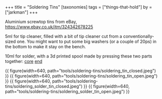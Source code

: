 +++
title = "Soldering Tins"
[taxonomies]
tags = ["things-that-hold"]
by = ["jarkman"]
+++

Aluminium screwtop tins from eBay, https://www.ebay.co.uk/itm/324342678225

5ml for tip cleaner, filled with a bit of tip cleaner cut from a conventionally-sized one. You might want to put some big washers (or a couple of 20ps) in the bottom to make it stay on the bench.

10ml for solder, with a 3d printed spool made by pressing these two parts together:
[core](<./solder spool core.stl>)
[end](<./solder spool end.stl>)

{{ figure(width=640, path="tools/soldering-tins/soldering_tin_closed.jpeg") }}
{{ figure(width=640, path="tools/soldering-tins/soldering_tin_open.jpeg") }}
{{ figure(width=640, path="tools/soldering-tins/soldering_solder_tin_closed.jpeg") }}
{{ figure(width=640, path="tools/soldering-tins/soldering_solder_tin_open.jpeg") }}
